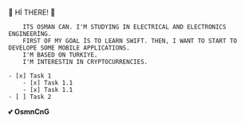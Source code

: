 

<!-- HEADING -->
:dolphin: Hİ THERE! :dolphin:

```
    ITS OSMAN CAN. I'M STUDYING IN ELECTRICAL AND ELECTRONICS ENGINEERİNG.
    FIRST OF MY GOAL İS TO LEARN SWIFT. THEN, I WANT TO START TO DEVELOPE SOME MOBILE APPLICATIONS.
    I'M BASED ON TURKIYE.
    I'M INTERESTIN IN CRYPTOCURRENCIES.
```
```
- [x] Task 1
    - [x] Task 1.1
    - [x] Task 1.1
- [ ] Task 2   
```

<!-- EMOJI -->

:two_hearts: **OsmnCnG**


